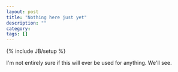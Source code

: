 ```yaml
---
layout: post
title: "Nothing here just yet"
description: ""
category: 
tags: []
---
```

{% include JB/setup %}

I'm not entirely sure if this will ever be used for anything. We'll see.
